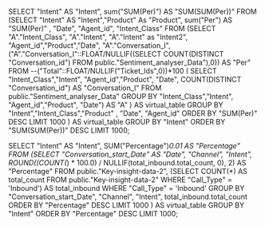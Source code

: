 SELECT "Intent" AS "Intent", sum("SUM(Per)") AS "SUM(SUM(Per))" 
FROM (SELECT "Intent" AS "Intent","Product" As "Product", sum("Per") AS "SUM(Per)" , "Date", "Agent_id", "Intent_Class"
FROM (SELECT
"A"."Intent_Class", "A"."Intent", "A"."Intent" as "Intent2", "Agent_id","Product","Date",
"A"."Conversation_I",
("A"."Conversation_I"::FLOAT/NULLIF((SELECT 
COUNT(DISTINCT "Conversation_id")
FROM public."Sentiment_analyser_Data"),0)) AS "Per"
FROM 
--("Total"::FLOAT/NULLIF("Ticket_Ids",0))*100
(
SELECT 
"Intent_Class","Intent", "Agent_id","Product", "Date",
COUNT(DISTINCT "Conversation_id") AS "Conversation_I"
FROM public."Sentiment_analyser_Data"
GROUP BY 
"Intent_Class","Intent", "Agent_id","Product", "Date") AS "A"
) AS virtual_table GROUP BY "Intent","Intent_Class","Product" , "Date", "Agent_id" ORDER BY "SUM(Per)" DESC 
 LIMIT 1000
) AS virtual_table GROUP BY "Intent" ORDER BY "SUM(SUM(Per))" DESC 
 LIMIT 1000;




SELECT "Intent" AS "Intent", SUM("Percentage")*0.01 AS "Percentage" 
FROM (SELECT 
  "Conversation_start_Date" AS "Date", 
  "Channel", 
  "Intent", 
  ROUND((COUNT(*) * 100.0) / NULLIF(total_inbound.total_count, 0), 2) AS "Percentage"
FROM 
  public."Key-insight-data-2",
  (SELECT COUNT(*) AS total_count FROM public."Key-insight-data-2" WHERE "Call_Type" = 'Inbound') AS total_inbound
WHERE 
  "Call_Type" = 'Inbound'
GROUP BY 
  "Conversation_start_Date", "Channel", "Intent", total_inbound.total_count
ORDER BY 
  "Percentage" DESC
LIMIT 1000
) AS virtual_table GROUP BY "Intent" ORDER BY "Percentage" DESC 
 LIMIT 1000;
